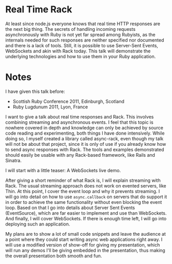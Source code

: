 # Real Time Rack

At least since node.js everyone knows that real time HTTP responses are the
next big thing. The secrets of handling incoming requests asynchronously with
Ruby is not yet far spread among Rubyists, as the internals needed for such
responses are neither specified nor documented and there is a lack of tools.
Still, it is possible to use Server-Sent Events, WebSockets and akin with Rack
today. This talk will demonstrate the underlying technologies and how to use
them in your Ruby application.

# Notes

I have given this talk before:
* Scottish Ruby Conference 2011, Edinburgh, Scotland
* Ruby Lugdunum 2011, Lyon, France

I want to give a talk about real time responses and Rack. This involves
combining streaming and asynchronous events. I feel that this topic is nowhere
covered in depth and knowledge can only be achieved by source code reading and
experimenting, both things I have done intensively. While doing so, I myself
created a library called async-rack, even though my talk will not be about
that project, since it is only of use if you already know how to send async
responses with Rack. The tools and examples demonstrated should easily be
usable with any Rack-based framework, like Rails and Sinatra.

I will start with a little teaser: A WebSockets live demo.

After giving a short reminder of what Rack is, I will explain streaming with
Rack. The usual streaming approach does not work on evented servers, like
Thin. At this point, I cover the event loop and why it prevents streaming. I
will go into detail on how to use `async.callback` on servers that do support
it in order to achieve the same functionality without even blocking the event
loop. Based on that I go into details about Server Sent Events (EventSource),
which are far easier to implement and use than WebSockets. And finally, I will
cover WebSockets. If there is enough time left, I will go into deploying such
an application.

My plans are to show a lot of small code snippets and leave the audience at a
point where they could start writing async web applications right away. I will
use a modified version of show-off for giving my presentation, which will run
any demos I'll be giving embedded in the presentation, thus making the overall
presentation both smooth and fun.
